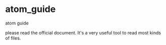 # atom_guide
atom guide


please read the official document.
It's a very useful tool to read most kinds of files.
